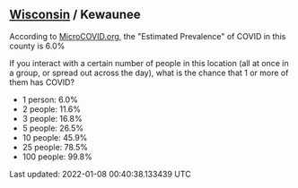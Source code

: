 
## [Wisconsin](/united-states/wisconsin) / Kewaunee

According to [MicroCOVID.org](http://microcovid.org),
the "Estimated Prevalence" of COVID in this county is 6.0%

If you interact with a certain number of people in this location
(all at once in a group, or spread out across the day), what is the chance that
1 or more of them has COVID?

- 1 person: 6.0%
- 2 people: 11.6%
- 3 people: 16.8%
- 5 people: 26.5%
- 10 people: 45.9%
- 25 people: 78.5%
- 100 people: 99.8%

Last updated: 2022-01-08 00:40:38.133439 UTC
